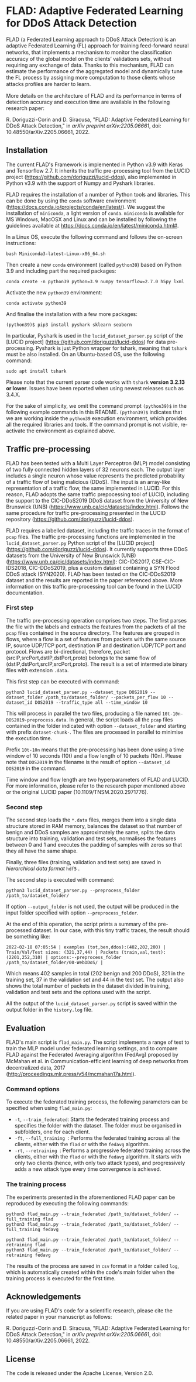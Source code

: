 # FLAD: Adaptive Federated Learning for DDoS Attack Detection

FLAD (a Federated Learning approach to DDoS Attack Detection) is an adaptive Federated Learning (FL) approach for training feed-forward neural networks, that implements a mechanism to monitor the classiﬁcation accuracy of the global model on the clients’ validations sets, without requiring any exchange of data. Thanks to this mechanism, FLAD can estimate the performance of the aggregated model and dynamically tune the FL process by assigning more computation to those clients whose attacks proﬁles are harder to learn.

More details on the architecture of FLAD and its performance in terms of detection accuracy and execution time are available in the following research paper:

R. Doriguzzi-Corin and D. Siracusa, "FLAD: Adaptive Federated Learning for DDoS Attack Detection," in *arXiv preprint arXiv:2205.06661*, doi: 10.48550/arXiv.2205.06661, 2022.


## Installation

The current FLAD's Framework is implemented in Python v3.9 with Keras and Tensorflow 2.7. It inherits the traffic pre-processing tool  from the LUCID project (https://github.com/doriguzzi/lucid-ddos), also implemented in Python v3.9 with the support of Numpy and Pyshark libraries. 

FLAD requires the installation of a number of Python tools and libraries. This can be done by using the ```conda``` software environment (https://docs.conda.io/projects/conda/en/latest/).
We suggest the installation of ```miniconda```, a light version of ```conda```. ```miniconda``` is available for MS Windows, MacOSX and Linux and can be installed by following the guidelines available at https://docs.conda.io/en/latest/miniconda.html#. 

In a Linux OS, execute the following command and follows the on-screen instructions:

```
bash Miniconda3-latest-Linux-x86_64.sh
```

Then create a new ```conda``` environment (called ```python39```) based on Python 3.9 and including part the required packages:

```
conda create -n python39 python=3.9 numpy tensorflow=2.7.0 h5py lxml
```

Activate the new ```python39``` environment:

```
conda activate python39
```

And finalise the installation with a few more packages:

```
(python39)$ pip3 install pyshark sklearn seaborn
```
In particular, Pyshark is used in the ```lucid_dataset_parser.py``` script of the [LUCID project] (https://github.com/doriguzzi/lucid-ddos) for data pre-processing.
Pyshark is just Python wrapper for tshark, meaning that ```tshark``` must be also installed. On an Ubuntu-based OS, use the following command:

```
sudo apt install tshark
```

Please note that the current parser code works with ```tshark``` **version 3.2.13 or lower**. Issues have been reported when using newest releases such as 3.4.X.

For the sake of simplicity, we omit the command prompt ```(python39)$``` in the following example commands in this README.   ```(python39)$``` indicates that we are working inside the ```python39``` execution environment, which provides all the required libraries and tools. If the command prompt is not visible, re-activate the environment as explained above.

## Traffic pre-processing

FLAD has been tested with a Multi Layer Perceptron (MLP) model consisting of two fully connected hidden layers of 32 neurons each. The output layer includes a single neuron whose value represents the predicted probability of a traffic flow of being malicious (DDoS). The input is an array-like  representation of a traffic flow, the same implemented in LUCID. For this reason, FLAD adopts the same traffic prepocessing tool of LUCID, including the support to the CIC-DDoS2019 DDoS dataset from the University of New Brunswick (UNB) (https://www.unb.ca/cic/datasets/index.html). Follows the same procedure for traffic pre-processing presented in the LUCID repository (https://github.com/doriguzzi/lucid-ddos).

FLAD requires a labelled dataset, including the traffic traces in the format of ```pcap``` files. The traffic pre-processing functions are implemented in the ```lucid_dataset_parser.py``` Python script of the [LUCID project] (https://github.com/doriguzzi/lucid-ddos). It currently supports three DDoS datasets from the University of New Brunswick (UNB) (https://www.unb.ca/cic/datasets/index.html): CIC-IDS2017, CSE-CIC-IDS2018, CIC-DDoS2019, plus a custom dataset containing a SYN Flood DDoS attack (SYN2020). FLAD has been tested on the CIC-DDoS2019 dataset and the results are reported in the paper referenced above. More information on this traffic pre-processing tool can be found in the LUCID documentation.


### First step

The traffic pre-processing operation comprises two steps. The first parses the file with the labels and extracts the features from the packets of all the ```pcap``` files contained in the source directory. The features are grouped in flows, where a flow is a set of features from packets with the same source IP, source UDP/TCP port, destination IP and destination UDP/TCP port and protocol. Flows are bi-directional, therefore, packet (srcIP,srcPort,dstIP,dstPort,proto) belongs to the same flow of (dstIP,dstPort,srcIP,srcPort,proto). The result is a set of intermediate binary files with extension ```.data```.

This first step can be executed with command:

```
python3 lucid_dataset_parser.py --dataset_type DOS2019 --dataset_folder /path_to/dataset_folder/ --packets_per_flow 10 --dataset_id DOS2019 --traffic_type all --time_window 10
```

This will process in parallel the two files, producing a file named ```10t-10n-DOS2019-preprocess.data```. In general, the script loads all the ```pcap``` files contained in the folder indicated with option ```--dataset_folder``` and starting with prefix ```dataset-chunk-```. The files are processed in parallel to minimise the execution time.

Prefix ```10t-10n``` means that the pre-processing has been done using a time window of 10 seconds (10t) and a flow length of 10 packets (10n). Please note that ```DOS2019``` in the filename is the result of option ```--dataset_id DOS2019``` in the command.

Time window and flow length are two hyperparameters of FLAD and LUCID. For more information, please refer to the research paper mentioned above or the original LUCID paper (10.1109/TNSM.2020.2971776). 

### Second step

The second step loads the ```*.data``` files, merges them into a single data structure stored in RAM memory,  balances the dataset so that number of benign and DDoS samples are approximately the same, splits the data structure into training, validation and test sets, normalises the features between 0 and 1 and executes the padding of samples with zeros so that they all have the same shape.

Finally, three files (training, validation and test sets) are saved in *hierarchical data format* ```hdf5``` . 

The second step is executed with command:

```
python3 lucid_dataset_parser.py --preprocess_folder /path_to/dataset_folder/
```

If option ```--output_folder``` is not used, the output will be produced in the input folder specified with option ```--preprocess_folder```.

At the end of this operation, the script prints a summary of the pre-processed dataset. In our case, with this tiny traffic traces, the result should be something like:

```
2022-02-18 07:05:54 | examples (tot,ben,ddos):(402,202,200) | Train/Val/Test sizes: (321,37,44) | Packets (train,val,test):(2201,252,310) | options:--preprocess_folder /path_to/dataset_folder/00-WebDDoS/ |
```

Which means 402 samples in total (202 benign and 200 DDoS), 321 in the training set, 37 in the validation set and 44 in the test set. The output also shows the total number of packets in the dataset divided in training, validation and test sets and the options used with the script. 

All the output of the ```lucid_dataset_parser.py``` script is saved within the output folder in the ```history.log``` file.

## Evaluation

FLAD's main script is ```flad_main.py```. The script implements a range of test to train the MLP model under federated learning settings, and to compare FLAD against the Federated Averaging algorithm (FedAvg) proposed by McMahan et al. in Communication-efﬁcient learning of deep networks from decentralized data, 2017 (http://proceedings.mlr.press/v54/mcmahan17a.html). 

### Command options

To execute the federated training process, the following parameters can be specified when using ```flad_main.py```:

- ```-t```, ```--train_federated```: Starts the federated training process and specifies the folder with the dataset. The folder must be organised in subfolders, one for each client.
- ```-ft```, ```--full_training ```: Performs the federated training across all the clients, either with the ```flad``` or with the ```fedavg``` algorithm.
- ```-rt```, ```--retraining ```: Performs a progressive federated training across the clients, either with the ```flad``` or with the ```fedavg``` algorithm. It starts with only two clients (hence, with only two attack types), and progressively adds a new attack type every time convergence is achieved.

### The training process

The experiments presented in the aforementioned FLAD paper can be reproduced by executing the following commands:

```
python3 flad_main.py --train_federated /path_to/dataset_folder/ --full_training flad
python3 flad_main.py --train_federated /path_to/dataset_folder/ --full_training fedavg

python3 flad_main.py --train_federated /path_to/dataset_folder/ --retraining flad
python3 flad_main.py --train_federated /path_to/dataset_folder/ --retraining fedavg

```

The results of the process are saved in ```csv``` format in a folder called ```log```, which is automatically created within the code's main folder when the training process is executed for the first time.



## Acknowledgements

If you are using FLAD's code for a scientific research, please cite the related paper in your manuscript as follows:

R. Doriguzzi-Corin and D. Siracusa, "FLAD: Adaptive Federated Learning for DDoS Attack Detection," in *arXiv preprint arXiv:2205.06661*, doi: 10.48550/arXiv.2205.06661, 2022.


## License

The code is released under the Apache License, Version 2.0.

